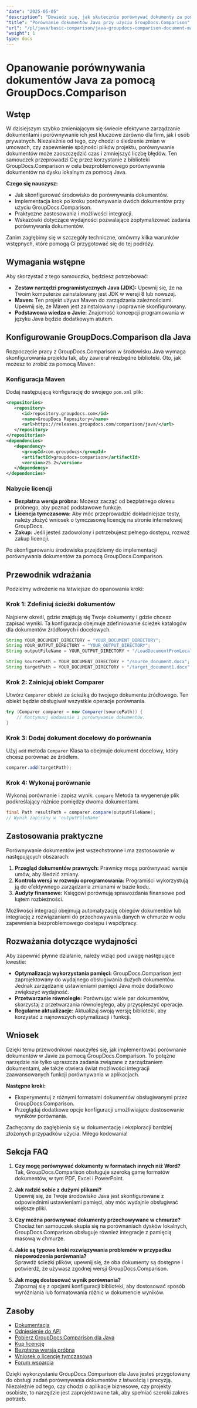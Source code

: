 ```yaml
---
"date": "2025-05-05"
"description": "Dowiedz się, jak skutecznie porównywać dokumenty za pomocą GroupDocs.Comparison w Javie. Ten przewodnik obejmuje konfigurację, implementację i optymalizację wydajności."
"title": "Porównanie dokumentów Java przy użyciu GroupDocs.Comparison"
"url": "/pl/java/basic-comparison/java-groupdocs-comparison-document-management-guide/"
"weight": 1
type: docs
---
```

# Opanowanie porównywania dokumentów Java za pomocą GroupDocs.Comparison

## Wstęp

W dzisiejszym szybko zmieniającym się świecie efektywne zarządzanie dokumentami i porównywanie ich jest kluczowe zarówno dla firm, jak i osób prywatnych. Niezależnie od tego, czy chodzi o śledzenie zmian w umowach, czy zapewnienie spójności plików projektu, porównywanie dokumentów może zaoszczędzić czas i zmniejszyć liczbę błędów. Ten samouczek przeprowadzi Cię przez korzystanie z biblioteki GroupDocs.Comparison w celu bezproblemowego porównywania dokumentów na dysku lokalnym za pomocą Java.

**Czego się nauczysz:**
- Jak skonfigurować środowisko do porównywania dokumentów.
- Implementacja krok po kroku porównywania dwóch dokumentów przy użyciu GroupDocs.Comparison.
- Praktyczne zastosowania i możliwości integracji.
- Wskazówki dotyczące wydajności pozwalające zoptymalizować zadania porównywania dokumentów.

Zanim zagłębimy się w szczegóły techniczne, omówmy kilka warunków wstępnych, które pomogą Ci przygotować się do tej podróży.

## Wymagania wstępne

Aby skorzystać z tego samouczka, będziesz potrzebować:

- **Zestaw narzędzi programistycznych Java (JDK):** Upewnij się, że na Twoim komputerze zainstalowany jest JDK w wersji 8 lub nowszej.
- **Maven:** Ten projekt używa Maven do zarządzania zależnościami. Upewnij się, że Maven jest zainstalowany i poprawnie skonfigurowany.
- **Podstawowa wiedza o Javie:** Znajomość koncepcji programowania w języku Java będzie dodatkowym atutem.

## Konfigurowanie GroupDocs.Comparison dla Java

Rozpoczęcie pracy z GroupDocs.Comparison w środowisku Java wymaga skonfigurowania projektu tak, aby zawierał niezbędne biblioteki. Oto, jak możesz to zrobić za pomocą Maven:

### Konfiguracja Maven

Dodaj następującą konfigurację do swojego `pom.xml` plik:

```xml
<repositories>
   <repository>
      <id>repository.groupdocs.com</id>
      <name>GroupDocs Repository</name>
      <url>https://releases.groupdocs.com/comparison/java/</url>
   </repository>
</repositories>
<dependencies>
   <dependency>
      <groupId>com.groupdocs</groupId>
      <artifactId>groupdocs-comparison</artifactId>
      <version>25.2</version>
   </dependency>
</dependencies>
```

### Nabycie licencji

- **Bezpłatna wersja próbna:** Możesz zacząć od bezpłatnego okresu próbnego, aby poznać podstawowe funkcje.
- **Licencja tymczasowa:** Aby móc przeprowadzić dokładniejsze testy, należy złożyć wniosek o tymczasową licencję na stronie internetowej GroupDocs.
- **Zakup:** Jeśli jesteś zadowolony i potrzebujesz pełnego dostępu, rozważ zakup licencji.

Po skonfigurowaniu środowiska przejdziemy do implementacji porównywania dokumentów za pomocą GroupDocs.Comparison.

## Przewodnik wdrażania

Podzielmy wdrożenie na łatwiejsze do opanowania kroki:

### Krok 1: Zdefiniuj ścieżki dokumentów

Najpierw określ, gdzie znajdują się Twoje dokumenty i gdzie chcesz zapisać wyniki. Ta konfiguracja obejmuje zdefiniowanie ścieżek katalogów dla dokumentów źródłowych i docelowych.

```java
String YOUR_DOCUMENT_DIRECTORY = "YOUR_DOCUMENT_DIRECTORY";
String YOUR_OUTPUT_DIRECTORY = "YOUR_OUTPUT_DIRECTORY";
String outputFileName = YOUR_OUTPUT_DIRECTORY + "/LoadDocumentFromLocalDisc_result.docx";

String sourcePath = YOUR_DOCUMENT_DIRECTORY + "/source_document.docx";
String targetPath = YOUR_DOCUMENT_DIRECTORY + "/target_document1.docx";
```

### Krok 2: Zainicjuj obiekt Comparer

Utwórz `Comparer` obiekt ze ścieżką do twojego dokumentu źródłowego. Ten obiekt będzie obsługiwał wszystkie operacje porównania.

```java
try (Comparer comparer = new Comparer(sourcePath)) {
    // Kontynuuj dodawanie i porównywanie dokumentów.
}
```

### Krok 3: Dodaj dokument docelowy do porównania

Użyj `add` metoda `Comparer` Klasa ta obejmuje dokument docelowy, który chcesz porównać ze źródłem.

```java
comparer.add(targetPath);
```

### Krok 4: Wykonaj porównanie

Wykonaj porównanie i zapisz wynik. `compare` Metoda ta wygeneruje plik podkreślający różnice pomiędzy dwoma dokumentami.

```java
final Path resultPath = comparer.compare(outputFileName);
// Wynik zapisany w 'outputFileName'
```

## Zastosowania praktyczne

Porównywanie dokumentów jest wszechstronne i ma zastosowanie w następujących obszarach:

1. **Przegląd dokumentów prawnych:** Prawnicy mogą porównywać wersje umów, aby śledzić zmiany.
2. **Kontrola wersji w rozwoju oprogramowania:** Programiści wykorzystują ją do efektywnego zarządzania zmianami w bazie kodu.
3. **Audyty finansowe:** Księgowi porównują sprawozdania finansowe pod kątem rozbieżności.

Możliwości integracji obejmują automatyzację obiegów dokumentów lub integrację z rozwiązaniami do przechowywania danych w chmurze w celu zapewnienia bezproblemowego dostępu i współpracy.

## Rozważania dotyczące wydajności

Aby zapewnić płynne działanie, należy wziąć pod uwagę następujące kwestie:

- **Optymalizacja wykorzystania pamięci:** GroupDocs.Comparison jest zaprojektowany do wydajnego obsługiwania dużych dokumentów. Jednak zarządzanie ustawieniami pamięci Java może dodatkowo zwiększyć wydajność.
- **Przetwarzanie równoległe:** Porównując wiele par dokumentów, skorzystaj z przetwarzania równoległego, aby przyspieszyć operacje.
- **Regularne aktualizacje:** Aktualizuj swoją wersję biblioteki, aby korzystać z najnowszych optymalizacji i funkcji.

## Wniosek

Dzięki temu przewodnikowi nauczyłeś się, jak implementować porównanie dokumentów w Javie za pomocą GroupDocs.Comparison. To potężne narzędzie nie tylko upraszcza zadania związane z zarządzaniem dokumentami, ale także otwiera świat możliwości integracji zaawansowanych funkcji porównywania w aplikacjach.

**Następne kroki:**
- Eksperymentuj z różnymi formatami dokumentów obsługiwanymi przez GroupDocs.Comparison.
- Przeglądaj dodatkowe opcje konfiguracji umożliwiające dostosowanie wyników porównania.

Zachęcamy do zagłębienia się w dokumentację i eksploracji bardziej złożonych przypadków użycia. Miłego kodowania!

## Sekcja FAQ

1. **Czy mogę porównywać dokumenty w formatach innych niż Word?**  
   Tak, GroupDocs.Comparison obsługuje szeroką gamę formatów dokumentów, w tym PDF, Excel i PowerPoint.

2. **Jak radzić sobie z dużymi plikami?**  
   Upewnij się, że Twoje środowisko Java jest skonfigurowane z odpowiednimi ustawieniami pamięci, aby móc wydajnie obsługiwać większe pliki.

3. **Czy można porównywać dokumenty przechowywane w chmurze?**  
   Chociaż ten samouczek skupia się na porównaniach dysków lokalnych, GroupDocs.Comparison obsługuje również integracje z pamięcią masową w chmurze.

4. **Jakie są typowe kroki rozwiązywania problemów w przypadku niepowodzenia porównania?**  
   Sprawdź ścieżki plików, upewnij się, że oba dokumenty są dostępne i potwierdź, że używasz zgodnej wersji GroupDocs.Comparison.

5. **Jak mogę dostosować wynik porównania?**  
   Zapoznaj się z opcjami konfiguracji biblioteki, aby dostosować sposób wyróżniania lub formatowania różnic w dokumencie wyników.

## Zasoby

- [Dokumentacja](https://docs.groupdocs.com/comparison/java/)
- [Odniesienie do API](https://reference.groupdocs.com/comparison/java/)
- [Pobierz GroupDocs.Comparison dla Java](https://releases.groupdocs.com/comparison/java/)
- [Kup licencję](https://purchase.groupdocs.com/buy)
- [Bezpłatna wersja próbna](https://releases.groupdocs.com/comparison/java/)
- [Wniosek o licencję tymczasową](https://purchase.groupdocs.com/temporary-license/)
- [Forum wsparcia](https://forum.groupdocs.com/c/comparison)

Dzięki wykorzystaniu GroupDocs.Comparison dla Java jesteś przygotowany do obsługi zadań porównywania dokumentów z łatwością i precyzją. Niezależnie od tego, czy chodzi o aplikacje biznesowe, czy projekty osobiste, to narzędzie jest zaprojektowane tak, aby spełniać szeroki zakres potrzeb.